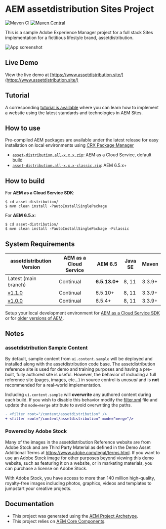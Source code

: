 # AEM assetdistribution Sites Project

![Maven CI](https://github.com/adobe/asset-distribution/actions/workflows/maven.yml/badge.svg)
[![Maven Central](https://maven-badges.herokuapp.com/maven-central/com.asset.distribution/asset-distribution/badge.svg)](https://maven-badges.herokuapp.com/maven-central/com.asset.distribution/asset-distribution)

This is a sample Adobe Experience Manager project for a full stack Sites implementation for a fictitious lifestyle brand, assetdistribution.

![App screenshot](https://user-images.githubusercontent.com/8974514/119887685-489f7800-bee9-11eb-9db1-95c641e7c4ea.jpg)

## Live Demo

View the live demo at [https://www.assetdistribution.site/](https://www.assetdistribution.site/)

## Tutorial

A corresponding [tutorial is available](https://experienceleague.adobe.com/docs/experience-manager-learn/getting-started-assetdistribution-tutorial-develop/overview.html) where you can learn how to implement a website using the latest standards and technologies in AEM Sites.

## How to use

Pre-compiled AEM packages are available under the latest release for easy installation on local environments using [CRX Package Manager](http://localhost:4502/crx/packmgr/index.jsp)

* [`asset-distribution.all-x.x.x.zip`](https://github.com/adobe/asset-distribution/releases/latest): AEM as a Cloud Service, default build
* [`asset-distribution.all-x.x.x-classic.zip`](https://github.com/adobe/asset-distribution/releases/latest): AEM 6.5.x+

## How to build

For **AEM as a Cloud Service SDK**: 

```
$ cd asset-distribution/
$ mvn clean install -PautoInstallSinglePackage
```

For **AEM 6.5.x**: 

```
$ cd asset-distribution/
$ mvn clean install -PautoInstallSinglePackage -Pclassic
```

## System Requirements

assetdistribution Version | AEM as a Cloud Service | AEM 6.5   | Java SE | Maven
-------------|------------------------|-----------|---------|---------
Latest (main branch)| Continual              | **6.5.13.0+** |  8, 11  | 3.3.9+
[v1.1.0](https://github.com/adobe/asset-distribution/releases/tag/asset-distribution-1.1.0) | Continual | 6.5.10+ | 8, 11 | 3.3.9+
[v1.0.0](https://github.com/adobe/asset-distribution/releases/tag/asset-distribution-1.0.0) | Continual | 6.5.4+ | 8, 11 | 3.3.9+

Setup your local development environment for [AEM as a Cloud Service SDK](https://experienceleague.adobe.com/docs/experience-manager-learn/cloud-service/local-development-environment-set-up/overview.html) or for [older versions of AEM](https://experienceleague.adobe.com/docs/experience-manager-learn/foundation/development/set-up-a-local-aem-development-environment.html).

## Notes

### assetdistribution Sample Content

By default, sample content from `ui.content.sample` will be deployed and installed along with the assetdistribution code base. The assetdistribution reference site is used for demo and training purposes and having a pre-built, fully authored site is useful. However, the behavior of including a full reference site (pages, images, etc...) in source control is *unusual* and is **not** recommended for a real-world implementation.

Including `ui.content.sample` will **overwrite** any authored content during each build. If you wish to disable this behavior modify the [filter.xml](ui.content.sample/src/main/content/META-INF/vault/filter.xml) file and update the `mode=merge` attribute to avoid overwriting the paths.

```diff
- <filter root="/content/assetdistribution" />
+ <filter root="/content/assetdistribution" mode="merge"/>
```

### Powered by Adobe Stock

Many of the images in the assetdistribution Reference website are from Adobe Stock and are Third Party Material as defined in the Demo Asset Additional Terms at https://www.adobe.com/legal/terms.html. If you want to use an Adobe Stock image for other purposes beyond viewing this demo website, such as featuring it on a website, or in marketing materials, you can purchase a license on Adobe Stock.

With Adobe Stock, you have access to more than 140 million high-quality, royalty-free images including photos, graphics, videos and templates to jumpstart your creative projects.

## Documentation

* This project was generated using the [AEM Project Archetype](https://experienceleague.adobe.com/docs/experience-manager-core-components/using/developing/archetype/overview.html).
* This project relies on [AEM Core Components](https://experienceleague.adobe.com/docs/experience-manager-core-components/using/introduction.html).
